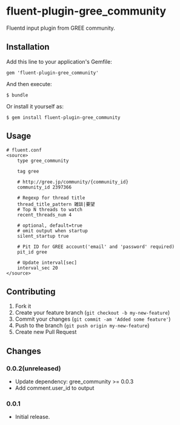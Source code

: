 # fluent-plugin-gree_community

Fluentd input plugin from GREE community.

## Installation

Add this line to your application's Gemfile:

    gem 'fluent-plugin-gree_community'

And then execute:

    $ bundle

Or install it yourself as:

    $ gem install fluent-plugin-gree_community

## Usage

    # fluent.conf
    <source>
        type gree_community

        tag gree

        # http://gree.jp/community/{community_id}
        community_id 2397366

        # Regexp for thread title
        thread_title_pattern 雑談|要望
        # Top N threads to watch
        recent_threads_num 4

        # optional, default=true
        # omit output when startup
        silent_startup true

        # Pit ID for GREE account('email' and 'password' required)
        pit_id gree

        # Update interval[sec]
        interval_sec 20
    </source>

## Contributing

1. Fork it
2. Create your feature branch (`git checkout -b my-new-feature`)
3. Commit your changes (`git commit -am 'Added some feature'`)
4. Push to the branch (`git push origin my-new-feature`)
5. Create new Pull Request

## Changes

### 0.0.2(unreleased)
* Update dependency: gree_community >= 0.0.3
* Add comment.user_id to output

### 0.0.1

* Initial release.
